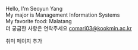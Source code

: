 Hello, I'm Seoyun Yang  
My major is Management Information Systems  
My favorite food: Malatang  
더 궁금한 사항은 연락주세요 comari03@kookmin.ac.kr  

취미 페이지 추가
